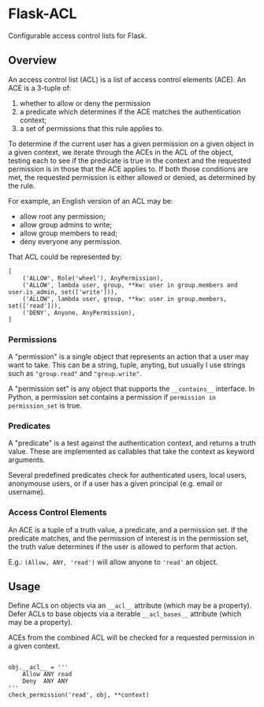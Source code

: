 Flask-ACL
=========

Configurable access control lists for Flask.


Overview
--------

An access control list (ACL) is a list of access control elements (ACE). An ACE is a 3-tuple of:

1. whether to allow or deny the permission
2. a predicate which determines if the ACE matches the authentication context;
3. a set of permissions that this rule applies to.

To determine if the current user has a given permission on a given object in a given context, we iterate through the ACEs in the ACL of the object, testing each to see if the predicate is true in the context and the requested permission is in those that the ACE applies to. If both those conditions are met, the requested permission is either allowed or denied, as determined by the rule.

For example, an English version of an ACL may be:

- allow root any permission;
- allow group admins to write;
- allow group members to read;
- deny everyone any permission.

That ACL could be represented by:

~~~
[
    ('ALLOW', Role('wheel'), AnyPermission),
    ('ALLOW', lambda user, group, **kw: user in group.members and user.is_admin, set(['write'])),
    ('ALLOW', lambda user, group, **kw: user in group.members, set(['read'])),
    ('DENY', Anyone, AnyPermission),
]
~~~


### Permissions

A "permission" is a single object that represents an action that a user may want to take. This can be a string, tuple, anyting, but usually I use strings such as `"group.read"` and `"group.write"`.

A "permission set" is any object that supports the `__contains__` interface. In Python, a permission set contains a permission if `permission in permission_set` is true.


### Predicates

A "predicate" is a test against the authentication context, and returns a truth value. These are implemented as callables that take the context as keyword arguments.

Several predefined predicates check for authenticated users, local users, anonymouse users, or if a user has a given principal (e.g. email or username).


### Access Control Elements

An ACE is a tuple of a truth value, a predicate, and a permission set. If the predicate matches, and the permission of interest is in the permission set, the truth value determines if the user is allowed to perform that action.

E.g.: `(Allow, ANY, 'read')` will allow anyone to `'read'` an object.


Usage
-----

Define ACLs on objects via an `__acl__` attribute (which may be a property). Defer ACLs to base objects via a iterable `__acl_bases__` attribute (which may be a property).

ACEs from the combined ACL will be checked for a requested permission in a given context.

~~~

obj.__acl__ = '''
    Allow ANY read
    Deny  ANY ANY
'''
check_permission('read', obj, **context)


